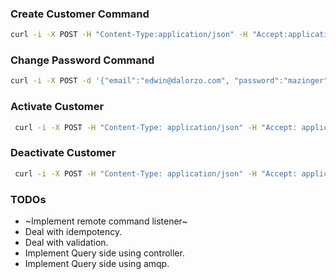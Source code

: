 ### Create Customer Command 

```bash
curl -i -X POST -H "Content-Type:application/json" -H "Accept:application/json" -d '{"email":"edwin@dalorzo.com", "firstName": "Edwin", "lastName": "Dalorzo"}' http://localhost:8080/customer/create-customer
```

### Change Password Command

```bash
curl -i -X POST -d '{"email":"edwin@dalorzo.com", "password":"mazinger"}' -H "Accept:application/json" -H "Content-Type:application/json" http://localhost:8080/customer/change-password
```

### Activate Customer

```bash
 curl -i -X POST -H "Content-Type: application/json" -H "Accept: application/json" -d '{"email":"edwin@dalorzo.com"}' http://localhost:8080/customer/activate
 ```
 
 
 ### Deactivate Customer
 
 ```bash
  curl -i -X POST -H "Content-Type: application/json" -H "Accept: application/json" -d '{"email":"edwin@dalorzo.com"}' http://localhost:8080/customer/deactivate
  ```
  
### TODOs

* ~Implement remote command listener~
* Deal with idempotency.
* Deal with validation.
* Implement Query side using controller.
* Implement Query side using amqp. 